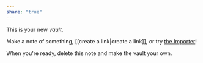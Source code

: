 ```yaml
---
share: "true"
---
```


This is your new *vault*.

Make a note of something, [[create a link|create a link]], or try [the Importer](https://help.obsidian.md/Plugins/Importer)!

When you're ready, delete this note and make the vault your own.